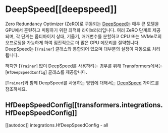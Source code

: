 <!--Copyright 2020 The HuggingFace Team. All rights reserved.

Licensed under the Apache License, Version 2.0 (the "License"); you may not use this file except in compliance with
the License. You may obtain a copy of the License at

http://www.apache.org/licenses/LICENSE-2.0

Unless required by applicable law or agreed to in writing, software distributed under the License is distributed on
an "AS IS" BASIS, WITHOUT WARRANTIES OR CONDITIONS OF ANY KIND, either express or implied. See the License for the
specific language governing permissions and limitations under the License.

⚠️ Note that this file is in Markdown but contain specific syntax for our doc-builder (similar to MDX) that may not be
rendered properly in your Markdown viewer.

-->

# DeepSpeed[[deepspeed]]

Zero Redundancy Optimizer (ZeRO)로 구동되는 [DeepSpeed](https://github.com/deepspeedai/DeepSpeed)는 매우 큰 모델을 GPU에서 훈련하고 피팅하기 위한 최적화 라이브러리입니다. 여러 ZeRO 단계로 제공되며, 각 단계는 옵티마이저 상태, 기울기, 매개변수를 분할하고 CPU 또는 NVMe로의 오프로딩을 가능하게 하여 점진적으로 더 많은 GPU 메모리를 절약합니다. DeepSpeed는 [`Trainer`] 클래스와 통합되어 있으며 대부분의 설정이 자동으로 처리됩니다.

하지만 [`Trainer`] 없이 DeepSpeed를 사용하려는 경우를 위해 Transformers에서는 [`HfDeepSpeedConfig`] 클래스를 제공합니다.

<Tip>

[`Trainer`]와 함께 DeepSpeed를 사용하는 방법에 대해서는 [DeepSpeed](../deepspeed) 가이드를 참조하세요.

</Tip>

## HfDeepSpeedConfig[[transformers.integrations.HfDeepSpeedConfig]]

[[autodoc]] integrations.HfDeepSpeedConfig
    - all
